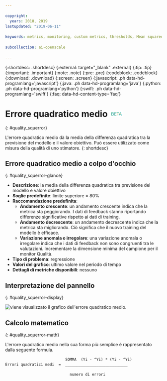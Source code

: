 ```yaml
---

copyright:
  years: 2018, 2019
lastupdated: "2019-06-11"

keywords: metrics, monitoring, custom metrics, thresholds, Mean squared error

subcollection: ai-openscale

---
```


{:shortdesc: .shortdesc}
{:external: target="_blank" .external}
{:tip: .tip}
{:important: .important}
{:note: .note}
{:pre: .pre}
{:codeblock: .codeblock}
{:download: .download}
{:screen: .screen}
{:javascript: .ph data-hd-programlang='javascript'}
{:java: .ph data-hd-programlang='java'}
{:python: .ph data-hd-programlang='python'}
{:swift: .ph data-hd-programlang='swift'}
{:faq: data-hd-content-type='faq'}

# Errore quadratico medio ![tag beta](images/beta.png)
{: #quality_squerror}

L'errore quadratico medio dà la media della differenza quadratica tra la previsione del modello e il valore obiettivo.
Può essere utilizzato come misura della qualità di uno stimatore.
{: shortdesc}

## Errore quadratico medio a colpo d'occhio
{: #quality_squerror-glance}

- **Descrizione**: la media della differenza quadratica tra previsione del modello e valore obiettivo
- **Soglie predefinite**: limite superiore = 80%
- **Raccomandazione predefinita**:
   - **Andamento crescente**: un andamento crescente indica che la metrica sta peggiorando. I dati di feedback stanno riportando differenze significative rispetto ai dati di training.
   - **Andamento decrescente**: un andamento decrescente indica che la metrica sta migliorando. Ciò significa che il nuovo training del modello è efficace.
   - **Variazione anomala o irregolare**: una variazione anomala o irregolare indica che i dati di feedback non sono congruenti tra le valutazioni. Incrementare la dimensione minima del campione per il monitor Qualità.
- **Tipo di problema**: regressione
- **Valori del grafico**: ultimo valore nel periodo di tempo
- **Dettagli di metriche disponibili**: nessuno

## Interpretazione del pannello
{: #quality_squerror-display}

![viene visualizzato il grafico dell'errore quadratico medio.](images/xxxx.png)

## Calcolo matematico
{: #quality_squerror-math}

L'errore quadratico medio nella sua forma più semplice è rappresentato dalla seguente formula.

```
                           SOMMA  (Yi - ^Yi) * (Yi - ^Yi)
Errori quadratici medi  =  ____________________________

                             numero di errori
```

